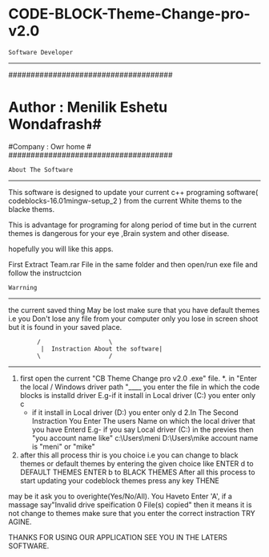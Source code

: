 # CODE-BLOCK-Theme-Change-pro-v2.0
	Software Developer
______________________________________
#####################################
# Author : Menilik Eshetu Wondafrash#
#Company : Owr home		    #	
#####################################

	About The Software
________________________________________
This software is designed to update your current c++ programing software( codeblocks-16.01mingw-setup_2 ) from the current White thems to the blacke thems.

This is advantage for programing for along period of time but in the current themes is dangerous for your eye ,Brain system and other disease.

hopefully you will like this apps.

First Extract Team.rar File in the same folder and then open/run exe file and follow the instructcion

	Warrning
_________________________________________
 the current saved thing May be lost
make sure that you have default themes
i.e you Don't lose any file from your computer only you lose in screen shoot but it is found in your saved place.

            /				    \	
             |	Instraction About the software|
            \ 				    /	
________________________________________

1. first open the current "CB Theme Change pro v2.0 .exe" file.
*. in "Enter the local / Windows driver path "____ you enter the file in which the code blocks is installd driver
	E.g-if it install in Local driver (C:)
		you enter only   c  
	- if it install in Local driver (D:)
		you enter only   d
2.In The Second Instraction You Enter The users Name
on which the local driver that you have Enterd
	E.g- if you say  Local driver (C:)  in the previes then 
	"you account name like"
	c:\Users\meni
	D:\Users\mike
account name is "meni" or "mike"
3. after this all process thir is you choice
i.e you can change to black themes or default themes by entering the given choice like ENTER  d  to DEFAULT THEMES
		    ENTER  b  to BLACK THEMES
After all this process to start updating your codeblock themes
press any key THENE

may be it ask you to overighte(Yes/No/All). You Haveto Enter 'A',
if a massage say"Invalid drive speification
	            0 File(s) copied" 
then it means it is not change to themes
make sure that you enter the correct instraction TRY AGINE.

THANKS FOR USING OUR APPLICATION
 SEE YOU IN THE LATERS SOFTWARE.



